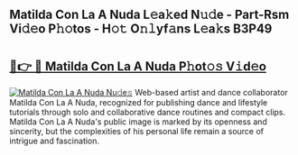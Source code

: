 ## Matilda Con La A Nuda L𝚎a𝚔ed N𝚞𝚍e - Part-Rsm Vi𝚍𝚎o P𝚑𝚘tos - H𝚘𝚝 O𝚗𝚕yf𝚊ns L𝚎a𝚔s B3P49

# <h2><a href="http://kf5ny1h.oniu.top/?m=Matilda+Con+La+A+Nuda">🔗👉 🔴 Matilda Con La A Nuda P𝚑ot𝚘𝚜 V𝚒d𝚎o</a></h2>

[![Matilda Con La A Nuda Nu𝚍e𝚜](https://i.imgur.com/0qMVB7G.gif)](http://kf5ny1h.oniu.top/?m=Matilda+Con+La+A+Nuda)
Web-based artist and dance collaborator Matilda Con La A Nuda, recognized for publishing dance and lifestyle tutorials through solo and collaborative dance routines and compact clips. Matilda Con La A Nuda's public image is marked by its openness and sincerity, but the complexities of his personal life remain a source of intrigue and fascination.  
